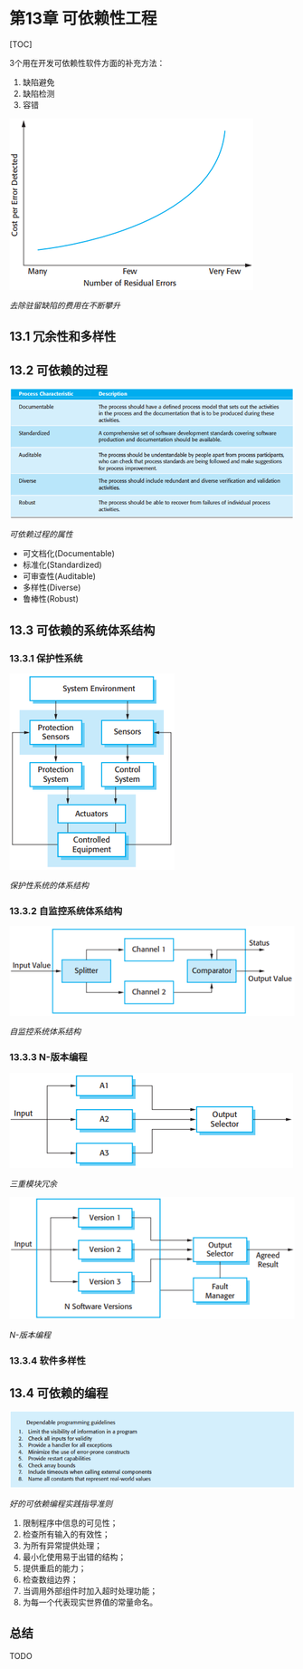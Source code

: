 # 第13章 可依赖性工程

[TOC]



3个用在开发可依赖性软件方面的补充方法：

1. 缺陷避免
2. 缺陷检测
3. 容错

![13_1](res/13_1.png)

*去除驻留缺陷的费用在不断攀升*

## 13.1 冗余性和多样性



## 13.2 可依赖的过程

![13_2](res/13_2.png)

*可依赖过程的属性*

- 可文档化(Documentable)
- 标准化(Standardized)
- 可审查性(Auditable)
- 多样性(Diverse)
- 鲁棒性(Robust)



## 13.3 可依赖的系统体系结构

### 13.3.1 保护性系统

![13_3](res/13_3.png)

*保护性系统的体系结构*

### 13.3.2 自监控系统体系结构

![13_4](res/13_4.png)

*自监控系统体系结构*

### 13.3.3 N-版本编程

![13_6](res/13_6.png)

*三重模块冗余*

![13_7](res/13_7.png)

*N-版本编程*

### 13.3.4 软件多样性



## 13.4 可依赖的编程

![13_8](res/13_8.png)

*好的可依赖编程实践指导准则*

1. 限制程序中信息的可见性；
2. 检查所有输入的有效性；
3. 为所有异常提供处理；
4. 最小化使用易于出错的结构；
5. 提供重启的能力；
6. 检查数组边界；
7. 当调用外部组件时加入超时处理功能；
8. 为每一个代表现实世界值的常量命名。



## 总结

TODO

